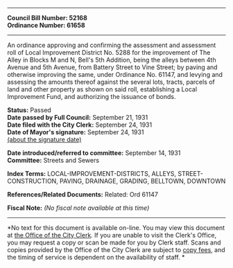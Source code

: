 * * * * *  
  
**Council Bill Number: [](#h0)[](#h2)52168**   
**Ordinance Number: 61658**  
  
* * * * *  
  
An ordinance approving and confirming the assessment and assessment roll of Local Improvement District No. 5288 for the improvement of The Alley in Blocks M and N, Bell's 5th Addition, being the alleys between 4th Avenue and 5th Avenue, from Battery Street to Vine Street; by paving and otherwise improving the same, under Ordinance No. 61147, and levying and assessing the amounts thereof against the several lots, tracts, parcels of land and other property as shown on said roll, establishing a Local Improvement Fund, and authorizing the issuance of bonds.  
  
**Status:** Passed   
**Date passed by Full Council:** September 21, 1931   
**Date filed with the City Clerk:** September 24, 1931   
**Date of Mayor's signature:** September 24, 1931   
[(about the signature date)](/~public/approvaldate.htm)   
  
  
**Date introduced/referred to committee:** September 14, 1931   
**Committee:** Streets and Sewers   
  
**Index Terms:** LOCAL-IMPROVEMENT-DISTRICTS, ALLEYS, STREET-CONSTRUCTION, PAVING, DRAINAGE, GRADING, BELLTOWN, DOWNTOWN  
  
**References/Related Documents:** Related: Ord 61147  
  
**Fiscal Note:** *(No fiscal note available at this time)*  
  
* * * * *  
  
*No text for this document is available on-line. You may view this document at [the Office of the City Clerk](http://www.seattle.gov/leg/clerk/contactUs.htm). If you are unable to visit the Clerk's Office, you may request a copy or scan be made for you by Clerk staff. Scans and copies provided by the Office of the City Clerk are subject to [copy fees](http://clerk.seattle.gov/~public/clerkfees.htm), and the timing of service is dependent on the availability of staff. *  
  
  
